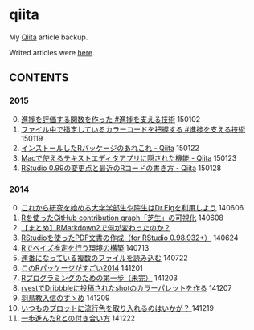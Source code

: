 qiita
=====

My [Qiita](https://qiita.com/) article backup.

Writed articles were [here](http://qiita.com/uri).

## CONTENTS

### 2015

0. [進捗を評価する関数を作った #進捗を支える技術](http://qiita.com/uri/items/d470ba8d68bf9dabebd3) 150102
0. [ファイル中で指定しているカラーコードを把握する #進捗を支える技術](http://qiita.com/uri/items/54b2f055eee3298b2c3d) 150119
0. [インストールしたRパッケージのあれこれ - Qiita](http://qiita.com/uri/items/8fa7e194013977899f86) 150122
0. [Macで使えるテキストエディタアプリに隠された機能 - Qiita](http://qiita.com/uri/items/883bd88875b6cb8e2bdb) 150123
0. [RStudio 0.99の変更点と最近のRコードの書き方 - Qiita](http://qiita.com/uri/items/a60f28d437c773010daf) 150128

### 2014

0. [これから研究を始める大学学部生や院生はDr.Elgを利用しよう](http://qiita.com/uri/items/8eb4324f4c09f15e4b5b) 140606
0. [Rを使ったGitHub contribution graph「芝生」の可視化](http://qiita.com/uri/items/f62ae42af8c28a053ad7) 140608
0. [【まとめ】RMarkdown2で何が変わったのか？](http://qiita.com/uri/items/0c3b3f918f79b3e3e6d4)
0. [RStudioを使ったPDF文書の作成（for RStudio 0.98.932+）](http://qiita.com/uri/items/d9e50e8e5a37217a3f5d) 140624
0. [Rでベイズ推定を行う環境の構築](http://qiita.com/uri/items/2fd051c18a148f7d2a35) 140713
0. [連番になっている複数のファイルを読み込む](http://qiita.com/uri/items/e162302ce8a38b009660) 140722
0. [このRパッケージがすごい2014](http://qiita.com/uri/items/ce711ee6da76a1e11ca5) 141201
0. [Rプログラミングのための第一歩（未完）](http://qiita.com/uri/items/1245441ab179c6ee76f9) 141203
0. [rvestでDribbbleに投稿されたshotのカラーパレットを作る](http://qiita.com/uri/items/4fd3ee95ab40e66fe7a4) 141207
0. [羽鳥教入信のすゝめ](http://qiita.com/uri/items/a66b682507181baa0d50) 141209
0. [いつものプロットに流行色を取り入れるのはいかが？ ](http://qiita.com/uri/items/32a708d3e5395db604b6) 141219
0. [一歩進んだRとの付き合い方](http://qiita.com/uri/items/83804c9eb4a3cb9c6811) 141222
